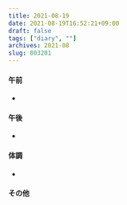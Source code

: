 ```yaml
---
title: 2021-08-19
date: 2021-08-19T16:52:21+09:00
draft: false
tags: ["diary", ""]
archives: 2021-08
slug: 803201
---
```

#### 午前
- 
#### 午後
- 
#### 体調
- 
#### その他
